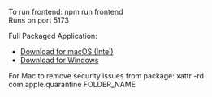 To run frontend: npm run frontend  
Runs on port 5173

Full Packaged Application:  
- [Download for macOS (Intel)](https://github.com/logan-taggart/TRAIT-Front/releases/latest/download/TRAIT-macintel.zip)  
- [Download for Windows](https://github.com/logan-taggart/TRAIT-Front/releases/latest/download/TRAIT-windows.zip)

For Mac to remove security issues from package: xattr -rd com.apple.quarantine FOLDER_NAME  
